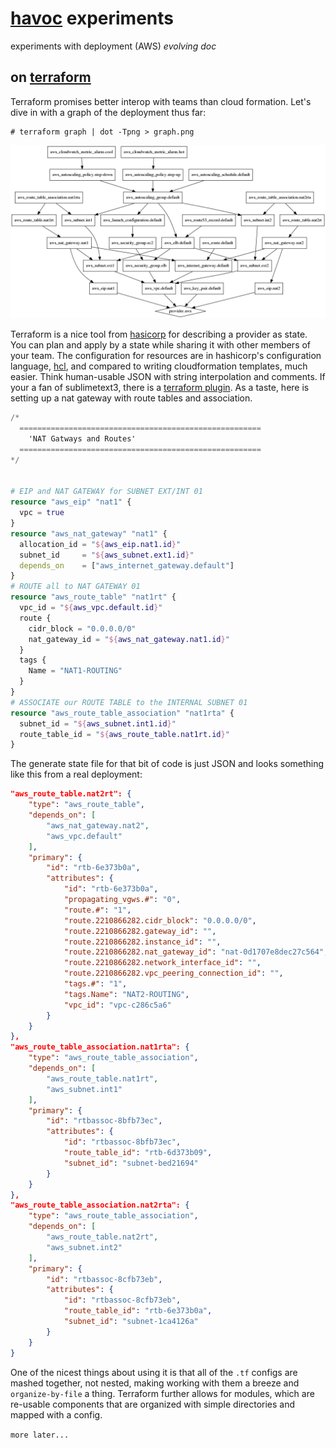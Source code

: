 [havoc] experiments
===
experiments with deployment (AWS) *evolving doc*

on [terraform]
-----
Terraform promises better interop with teams than cloud formation.  Let's dive in with a graph of the deployment thus far:
```
# terraform graph | dot -Tpng > graph.png
```

![current graph!](terraform/graph.png?raw=true)

Terraform is a nice tool from [hasicorp] for describing a provider as state.  You can plan and apply by a state while sharing it with other members of your team.  The configuration for resources are in hashicorp's configuration language, [hcl], and compared to writing cloudformation templates, much easier. Think human-usable JSON with string interpolation and comments.  If your a fan of sublimetext3, there is a [terraform plugin].  As a taste, here is setting up a nat gateway with route tables and association.

```tf
/*
  ======================================================
    'NAT Gatways and Routes'
  ======================================================
*/


# EIP and NAT GATEWAY for SUBNET EXT/INT 01
resource "aws_eip" "nat1" {
  vpc = true
}
resource "aws_nat_gateway" "nat1" {
  allocation_id = "${aws_eip.nat1.id}"
  subnet_id     = "${aws_subnet.ext1.id}"
  depends_on    = ["aws_internet_gateway.default"]
}
# ROUTE all to NAT GATEWAY 01
resource "aws_route_table" "nat1rt" {
  vpc_id = "${aws_vpc.default.id}"
  route {
    cidr_block = "0.0.0.0/0"
    nat_gateway_id = "${aws_nat_gateway.nat1.id}"
  }
  tags {
    Name = "NAT1-ROUTING"
  }
}
# ASSOCIATE our ROUTE TABLE to the INTERNAL SUBNET 01
resource "aws_route_table_association" "nat1rta" {
  subnet_id = "${aws_subnet.int1.id}"
  route_table_id = "${aws_route_table.nat1rt.id}"
}

```
The generate state file for that bit of code is just JSON and looks something like this from a real deployment:

```json
"aws_route_table.nat2rt": {
    "type": "aws_route_table",
    "depends_on": [
        "aws_nat_gateway.nat2",
        "aws_vpc.default"
    ],
    "primary": {
        "id": "rtb-6e373b0a",
        "attributes": {
            "id": "rtb-6e373b0a",
            "propagating_vgws.#": "0",
            "route.#": "1",
            "route.2210866282.cidr_block": "0.0.0.0/0",
            "route.2210866282.gateway_id": "",
            "route.2210866282.instance_id": "",
            "route.2210866282.nat_gateway_id": "nat-0d1707e8dec27c564",
            "route.2210866282.network_interface_id": "",
            "route.2210866282.vpc_peering_connection_id": "",
            "tags.#": "1",
            "tags.Name": "NAT2-ROUTING",
            "vpc_id": "vpc-c286c5a6"
        }
    }
},
"aws_route_table_association.nat1rta": {
    "type": "aws_route_table_association",
    "depends_on": [
        "aws_route_table.nat1rt",
        "aws_subnet.int1"
    ],
    "primary": {
        "id": "rtbassoc-8bfb73ec",
        "attributes": {
            "id": "rtbassoc-8bfb73ec",
            "route_table_id": "rtb-6d373b09",
            "subnet_id": "subnet-bed21694"
        }
    }
},
"aws_route_table_association.nat2rta": {
    "type": "aws_route_table_association",
    "depends_on": [
        "aws_route_table.nat2rt",
        "aws_subnet.int2"
    ],
    "primary": {
        "id": "rtbassoc-8cfb73eb",
        "attributes": {
            "id": "rtbassoc-8cfb73eb",
            "route_table_id": "rtb-6e373b0a",
            "subnet_id": "subnet-1ca4126a"
        }
    }
}
```

One of the nicest things about using it is that all of the `.tf` configs are mashed together, not nested, making working with them a breeze and `organize-by-file` a thing.  Terraform further allows for modules, which are re-usable components that are organized with simple directories and mapped with a config.

`more later...`

[havoc]: https://github.com/dearing/havoc_server
[hasicorp]: https://www.hashicorp.com/
[hcl]: https://github.com/hashicorp/hcl
[terraform]: https://www.terraform.io/
[terraform plugin]: https://packagecontrol.io/packages/Terraform
